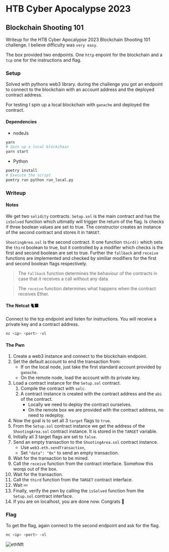 # HTB Cyber Apocalypse 2023
## Blockchain Shooting 101

Writeup for the HTB Cyber Apocalypse 2023 Blockchain Shooting 101 challenge. I believe difficulty was `very easy`.

The box provided two endpoints. One `http` enpoint for the blockchain and a `tcp` one for the instructions and flag.

### Setup

Solved with pythons web3 library. 
during the challenge you got an endpoint to connect to the blockchain with an account address and the deployed contract address.

For testing I spin up a local blockchain with `ganache` and deployed the contract.

#### Dependencies

- nodeJs
  
```bash
yarn
# Spin up a local blockchain
yarn start
```

 - Python

```bash
poetry install
# Execute the script
poetry run python run_local.py
```

### Writeup

#### Notes

We get two `solidity` contracts. `Setup.sol` is the main contract and has the `isSolved` function which ultimatly will trigger the return of the flag.
Is checks if three boolean values are set to true. The constructor creates an instance of the second contract and stores it in `TARGET`.

`ShootingArea.sol` is the second contract. It one function `third()` which sets the `third` boolean to true, but it controlled by a modifier which checks is the first and second boolean are set to true.
Further the `fallback` and `receive` functions are implemented and checked by similiar modifiers for the first and second boolean flags respectively.

> The `fallback` function determines the behaviour of the contracts in case that it receives a call without any data.

> The `receive` function determines what happens when the contract receives Ether.

#### The Netcat 🐈‍⬛

Connect to the tcp endpoint and listen for instructions.
You will receive a private key and a contract address.

```bash
nc <ip> <port> -vl
```


#### The Pwn


1. Create a web3 instance and connect to the blockchain endpoint.
2. Set the default account to end the transaction from:
   - If on the local node, just take the first standard account provided by `ganache`.
   - On the remote node, load the account with its private key.
3. Load a contract instance for the `Setup.sol` contract.
   1. Compile the contract with `solc`.
   2. A contract instance is created with the contract address and the `abi` of the contract.
      - Locally we need to deploy the contract ourselves.
      - On the remote box we are provided with the contract address, no need to redeploy.
4. Now the goal is to set all 3 `target` flags to `true`.
5. From the `Setup.sol` contract instance we get the address of the `ShootingArea.sol` contract instance. It is stored in the `TARGET` variable.
6. Initially all 3 target flags are set to `false`.
7. Send an empty transaction to the `ShootingArea.sol` contract instance.
   - Use `web3.eth.sendTransaction`,
   - Set `"data": "0x"` to send an empty transaction.
8. Wait for the transaction to be mined.
8. Call the `receive` function from the contract interface. Somehow this worqs out of the box.
9. Wait for the transaction.
10. Call the `third` function from the `TARGET` contract interface.
11. Wait 💤
12. Finally, verify the pwn by calling the `isSolved` function from the `Setup.sol` contract interface.
13. If you are on localhost, you are done now. Congrats 🎉

### Flag

To get the flag, again connect to the second endpoint and ask for the flag.

```bash
nc <ip> <port> -vl
```


![ethNft](https://user-images.githubusercontent.com/25290565/227526079-f69e9b84-3d3e-43e5-90f4-40f11958fd1f.gif)

